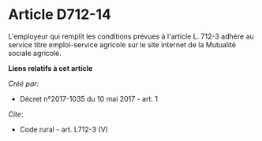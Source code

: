 # Article D712-14

L'employeur qui remplit les conditions prévues à l'article L. 712-3 adhère au service titre emploi-service agricole sur le
site internet de la Mutualité sociale agricole.

**Liens relatifs à cet article**

_Créé par_:

  - Décret n°2017-1035 du 10 mai 2017  - art. 1

_Cite_:

  - Code rural - art. L712-3 (V)
